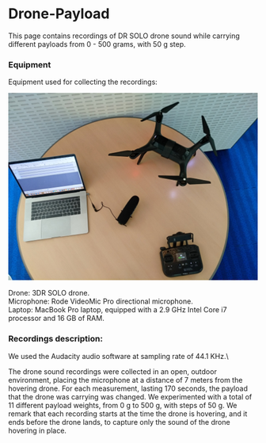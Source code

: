 # Drone-Payload

This page contains recordings of DR SOLO drone sound while carrying different payloads from 0 - 500 grams, with 50 g step.

### Equipment

Equipment used for collecting the recordings:

![](images/equipment.jpg)

Drone: 3DR SOLO drone.\
Microphone: Rode VideoMic Pro directional microphone.\
Laptop: MacBook Pro laptop, equipped with a 2.9 GHz Intel Core i7 processor and 16 GB of RAM.

### Recordings description:

We used the Audacity audio software at sampling rate of 44.1 KHz.\

The drone sound recordings were collected in an open, outdoor environment, placing the microphone at a distance of 7 meters from the hovering drone. For each measurement, lasting 170 seconds, the payload that the drone was carrying was changed. We experimented with a total of 11 different payload weights, from 0 g to 500 g, with steps of 50 g. We remark that each recording starts at the time the drone is hovering, and it ends before the drone lands, to capture only the sound of the drone hovering in place.
